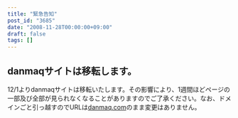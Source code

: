 ```yaml
---
title: "緊急告知"
post_id: "3685"
date: "2008-11-28T00:00:00+09:00"
draft: false
tags: []
---
```



## danmaqサイトは移転します。

12/1よりdanmaqサイトは移転いたします。その影響により、1週間ほどページの一部及び全部が見られなくなることがありますのでご了承ください。なお、ドメインごと引っ越すのでURLは[danmaq.com](/)のまま変更はありません。
